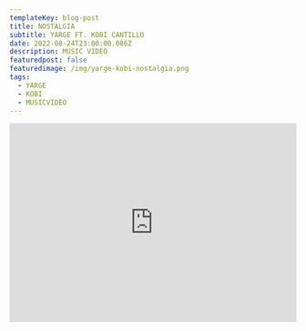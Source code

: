 ```yaml
---
templateKey: blog-post
title: NOSTALGIA
subtitle: YARGE FT. KOBI CANTILLO
date: 2022-08-24T23:00:00.086Z
description: MUSIC VIDEO
featuredpost: false
featuredimage: /img/yarge-kobi-nostalgia.png
tags:
  - YARGE
  - KOBI
  - MUSICVIDEO
---
```

<iframe width="100%" height="350px" src="https://www.youtube.com/embed/kTV6ZK-9WVY" title="YouTube video player" frameborder="0" allow="accelerometer; autoplay; clipboard-write; encrypted-media; gyroscope; picture-in-picture" allowfullscreen></iframe>